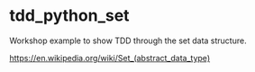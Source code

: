 # tdd_python_set
Workshop example to show TDD through the set data structure.

https://en.wikipedia.org/wiki/Set_(abstract_data_type)
